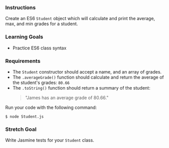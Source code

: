 ### Instructions

Create an ES6 `Student` object which will calculate and print the average, max, and min grades for a student.

### Learning Goals

* Practice ES6 class syntax

### Requirements

* The `Student` constructor should accept a name, and an array of grades.
* The `.averageGrade()` function should calculate and return the average of the
  student's grades: `80.66`
* The `.toString()` function should return a summary of the student:
  > "James has an average grade of 80.66."

Run your code with the following command:

```no-highlight
$ node Student.js
```

### Stretch Goal

Write Jasmine tests for your `Student` class.

